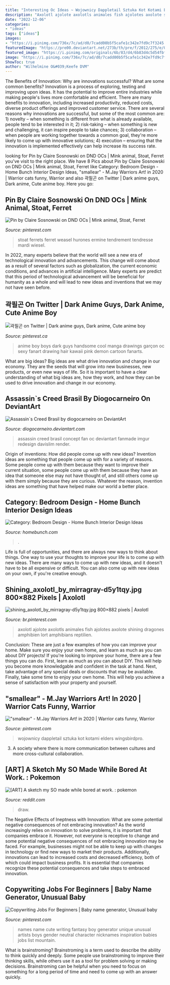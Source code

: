 ```yaml
---
title: "Interesting Oc Ideas ~ Wojownicy Dappletail Sztuka Kot Kotami Elders Wingsbirdpro"
description: "Axolotl ajolote axolotls animales fish ajolotes axolote shining dragones amphibien lort amphibians reptilien"
date: "2022-12-06"
categories:
- "ideas"
tags: ["ideas"]
images:
- "https://i.pinimg.com/736x/7c/ad/d0/7cadd00b5f5cafe1c342e7fd9c7f3245.jpg"
featuredImage: "https://pre00.deviantart.net/273b/th/pre/f/2012/275/e/0/assassin_s_creed_brasil_by_diogocarneiro-d5gevjf.jpg"
featured_image: "https://i.pinimg.com/originals/6b/83/d4/6b83d4c5d54fbf0a4a76538919858d41.jpg"
image: "https://i.pinimg.com/736x/7c/ad/d0/7cadd00b5f5cafe1c342e7fd9c7f3245.jpg"
ShowToc: true
author: "Wilhelmine O&#039;Keefe DVM"
---
```



The Benefits of Innovation: Why are innovations successful? What are some common benefits?
Innovation is a process of exploring, testing and improving upon ideas. It has the potential to improve entire industries while making people's lives more comfortable and efficient. There are many benefits to innovation, including increased productivity, reduced costs, diverse product offerings and improved customer service.
There are several reasons why innovations are successful, but some of the most common are: 1) novelty – when something is different from what is already available, people tend to be interested in it; 2) risk-taking – when something is new and challenging, it can inspire people to take chances; 3) collaboration – when people are working together towards a common goal, they're more likely to come up with innovative solutions; 4) execution – ensuring that the innovation is implemented effectively can help increase its success rate.

	

		
looking for Pin by Claire Sosnowski on DND OCs | Mink animal, Stoat, Ferret you've visit to the right place. We have 8 Pics about Pin by Claire Sosnowski on DND OCs | Mink animal, Stoat, Ferret like Category: Bedroom Design - Home Bunch Interior Design Ideas, &quot;smallear&quot; - M.Jay Warriors Art! in 2020 | Warrior cats funny, Warrior and also 곽필곤 on Twitter | Dark anime guys, Dark anime, Cute anime boy. Here you go:
		
    
## Pin By Claire Sosnowski On DND OCs | Mink Animal, Stoat, Ferret

<img loading=lazy src="https://i.pinimg.com/736x/7c/ad/d0/7cadd00b5f5cafe1c342e7fd9c7f3245.jpg" onerror="this.onerror=null;this.src='https://tse1.mm.bing.net/th?id=OIP.U5LvgAKZnllGsw8uXwom5gHaGS&amp;pid=15.1';" alt="Pin by Claire Sosnowski on DND OCs | Mink animal, Stoat, Ferret">

_Source: pinterest.com_

>stoat ferrets ferret weasel hurones ermine tendrement tendresse mardi wiesel. 

	

In 2022, many experts believe that the world will see a new era of technological innovation and advancements. This change will come about as a result of several factors such as globalization, the current economic conditions, and advances in artificial intelligence. Many experts are predict that this period of technological advancement will be beneficial for humanity as a whole and will lead to new ideas and inventions that we may not have seen before.

    
## 곽필곤 On Twitter | Dark Anime Guys, Dark Anime, Cute Anime Boy

<img loading=lazy src="https://i.pinimg.com/736x/13/79/29/137929058643e2964c52efef676239a3.jpg" onerror="this.onerror=null;this.src='https://tse4.mm.bing.net/th?id=OIP.uw5zCHWXPS9hCFseJO1r1wHaNg&amp;pid=15.1';" alt="곽필곤 on Twitter | Dark anime guys, Dark anime, Cute anime boy">

_Source: pinterest.ca_

>anime boy boys dark guys handsome cool manga drawings garçon oc sexy fanart drawing hair kawaii pink demon cartoon fanarts. 

	

What are big ideas?
Big ideas are what drive innovation and change in our economy. They are the seeds that will grow into new businesses, new products, or even new ways of life. So it is important to have a clear understanding of what big ideas are, how they work, and how they can be used to drive innovation and change in our economy.

    
## Assassin`s Creed Brasil By Diogocarneiro On DeviantArt

<img loading=lazy src="https://pre00.deviantart.net/273b/th/pre/f/2012/275/e/0/assassin_s_creed_brasil_by_diogocarneiro-d5gevjf.jpg" onerror="this.onerror=null;this.src='https://tse3.mm.bing.net/th?id=OIP.CjkVGDXOcyyjSGinoDSukwHaJ1&amp;pid=15.1';" alt="Assassin`s Creed Brasil by diogocarneiro on DeviantArt">

_Source: diogocarneiro.deviantart.com_

>assassin creed brasil concept fan oc deviantart fanmade imgur redesign davislim render. 

	

Origin of inventions: How did people come up with new ideas?
Invention ideas are something that people come up with for a variety of reasons. Some people come up with them because they want to improve their current situation, some people come up with them because they have an idea that someone else may not have thought of, and still others come up with them simply because they are curious. Whatever the reason, invention ideas are something that have helped make our world a better place.

    
## Category: Bedroom Design - Home Bunch Interior Design Ideas

<img loading=lazy src="https://www.homebunch.com/wp-content/uploads/2021/10/Benjamin-Moore-OC-151-White-Benjamin-Moore-OC-151-White-Interior-Paint-Color-Benjamin-Moore-OC-151-White-Benjamin-Moore-OC-151-White.jpg" onerror="this.onerror=null;this.src='https://tse1.mm.bing.net/th?id=OIP.zak-lvT_hqKgyjlLhjqswQHaLH&amp;pid=15.1';" alt="Category: Bedroom Design - Home Bunch Interior Design Ideas">

_Source: homebunch.com_

>. 

	

Life is full of opportunities, and there are always new ways to think about things. One way to use your thoughts to improve your life is to come up with new ideas. There are many ways to come up with new ideas, and it doesn't have to be all expensive or difficult. You can also come up with new ideas on your own, if you're creative enough.

    
## Shining_axolotl_by_mirragray-d5y1tqy.jpg 800×882 Pixels | Axolotl

<img loading=lazy src="https://i.pinimg.com/originals/6b/83/d4/6b83d4c5d54fbf0a4a76538919858d41.jpg" onerror="this.onerror=null;this.src='https://tse3.mm.bing.net/th?id=OIP.aK5TJPp4RJf7T9_xJGARYgHaIK&amp;pid=15.1';" alt="shining_axolotl_by_mirragray-d5y1tqy.jpg 800×882 pixels | Axolotl">

_Source: br.pinterest.com_

>axolotl ajolote axolotls animales fish ajolotes axolote shining dragones amphibien lort amphibians reptilien. 

	

Conclusion: These are just a few examples of how you can improve your home. Make sure you enjoy your own home, and learn as much as you can about DIY projects!
If you're looking to improve your home, there are a few things you can do. First, learn as much as you can about DIY. This will help you become more knowledgable and confident in the task at hand. Next, take advantage of any special deals or discounts that may be available. Finally, take some time to enjoy your own home. This will help you achieve a sense of satisfaction with your property and yourself.

    
## &quot;smallear&quot; - M.Jay Warriors Art! In 2020 | Warrior Cats Funny, Warrior

<img loading=lazy src="https://i.pinimg.com/736x/d8/44/bd/d844bd4152b5add2766c2710af1dbce7.jpg" onerror="this.onerror=null;this.src='https://tse1.mm.bing.net/th?id=OIP.eLAesH99UOd7rtIeEVdcKwHaF2&amp;pid=15.1';" alt="&quot;smallear&quot; - M.Jay Warriors Art! in 2020 | Warrior cats funny, Warrior">

_Source: pinterest.com_

>wojownicy dappletail sztuka kot kotami elders wingsbirdpro. 

	

3. A society where there is more communication between cultures and more cross-cultural collaboration. 

    
## [ART] A Sketch My SO Made While Bored At Work. : Pokemon

<img loading=lazy src="http://i.imgur.com/jPfUiZ6.jpg" onerror="this.onerror=null;this.src='https://tse1.mm.bing.net/th?id=OIP.AKYt_aZqkzyrIfj6FjM8FAHaIi&amp;pid=15.1';" alt="[ART] A sketch my SO made while bored at work. : pokemon">

_Source: reddit.com_

>draw. 

	

The Negative Effects of Ineptness with Innovation: What are some potential negative consequences of not embracing innovation?
As the world increasingly relies on innovation to solve problems, it is important that companies embrace it. However, not everyone is receptive to change and some potential negative consequences of not embracing innovation may be faced. For example, businesses might not be able to keep up with changes in technology or find new ways to market their products. Additionally, innovations can lead to increased costs and decreased efficiency, both of which could impact business profits. It is essential that companies recognize these potential consequences and take steps to embraced innovation.

    
## Copywriting Jobs For Beginners | Baby Name Generator, Unusual Baby

<img loading=lazy src="https://i.pinimg.com/originals/90/69/5e/90695ef38be2cbe204e1dbdacbebc703.jpg" onerror="this.onerror=null;this.src='https://tse2.mm.bing.net/th?id=OIP.qmaVB2GqmsR3SfMspnEt1gHaLG&amp;pid=15.1';" alt="Copywriting Jobs For Beginners | Baby name generator, Unusual baby">

_Source: pinterest.com_

>names name cute writing fantasy boy generator unique unusual artists boys gender neutral character nicknames inspiration babies jobs list mountain. 

	

What is brainstroming?
Brainstroming is a term used to describe the ability to think quickly and deeply. Some people use brainstroming to improve their thinking skills, while others use it as a tool for problem solving or making decisions. Brainstroming can be helpful when you need to focus on something for a long period of time and need to come up with an answer quickly.

